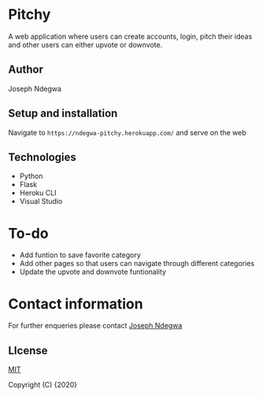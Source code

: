 # Pitchy

A web application where users can create accounts, login, pitch their ideas and other users can either upvote or downvote.

## Author
Joseph Ndegwa

## Setup and installation
Navigate to `https://ndegwa-pitchy.herokuapp.com/` and serve on the web

## Technologies
* Python
* Flask
* Heroku CLI
* Visual Studio

# To-do
* Add funtion to save favorite category
* Add other pages so that users can navigate through different categories
* Update the upvote and downvote funtionality

# Contact information
For further enqueries please contact
 [Joseph Ndegwa](www.kariukindegwa98@gmail.com)

## LIcense
 [MIT](https://choosealicense.com/licenses/mit/)

 Copyright (C) {2020}